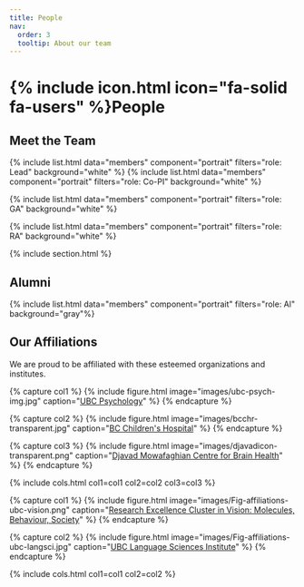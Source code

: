 ```yaml
---
title: People
nav:
  order: 3
  tooltip: About our team
---
```


# {% include icon.html icon="fa-solid fa-users" %}People

<!-- # Current Lab Members -->
## Meet the Team
{% include list.html data="members" component="portrait" filters="role: Lead" background="white" %}
{% include list.html data="members" component="portrait" filters="role: Co-PI" background="white" %}

{% include list.html data="members" component="portrait" filters="role: GA" background="white" %}

{% include list.html data="members" component="portrait" filters="role: RA" background="white" %}


<!-- Section for Collaborators -->


<!-- Section for Alumni -->
{% include section.html %}
## Alumni
{% include list.html data="members" component="portrait" filters="role: Al" background="gray"%}

## Our Affiliations 
We are proud to be affiliated with these esteemed organizations and institutes.

<!-- Using cols.html; first three affiliations-->
{% capture col1 %}
  {% include figure.html image="images/ubc-psych-img.jpg" caption="[UBC Psychology](https://psych.ubc.ca/)" %}
{% endcapture %}

{% capture col2 %}
  {% include figure.html image="images/bcchr-transparent.jpg" caption="[BC Children's Hospital](https://www.bcchr.ca/)" %}
{% endcapture %}

{% capture col3 %}
  {% include figure.html image="images/djavadicon-transparent.png" caption="[Djavad Mowafaghian Centre for Brain Health](https://www.centreforbrainhealth.ca/)" %}
{% endcapture %}  

{% include cols.html col1=col1 col2=col2 col3=col3 %}


<!-- Last two affiliations -->
{% capture col1 %}
  {% include figure.html image="images/Fig-affiliations-ubc-vision.png" caption="[Research Excellence Cluster in Vision: Molecules, Behaviour, Society](https://vision.ubc.ca)" %}
{% endcapture %}

{% capture col2 %}
  {% include figure.html image="images/Fig-affiliations-ubc-langsci.jpg" caption="[UBC Language Sciences Institute](https://languagesciences.ubc.ca/)" %}
{% endcapture %}

{% include cols.html col1=col1 col2=col2 %}



